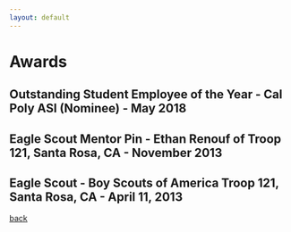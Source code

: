 ```yaml
---
layout: default
---
```


# Awards
## Outstanding Student Employee of the Year - Cal Poly ASI (Nominee) - May 2018
## Eagle Scout Mentor Pin - Ethan Renouf of Troop 121, Santa Rosa, CA - November 2013
## Eagle Scout - Boy Scouts of America Troop 121, Santa Rosa, CA - April 11, 2013

[back](./)